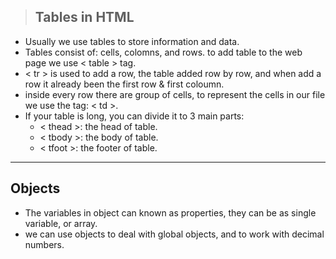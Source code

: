 > ## Tables in HTML
- Usually we use tables to store information and data.
- Tables consist of: cells, colomns, and rows. to add table to the web page we use < table > tag.
- < tr > is used to add a row, the table added row by row, and when add a row it already been the first row & first coloumn.
- inside every row there are group of cells, to represent the cells in our file we use the tag: < td >.
- If your table is long, you can divide it to 3 main parts:
  - < thead >: the head of table.
  - < tbody >: the body of table.
  - < tfoot >: the footer of table.
-----------------------------------
## Objects 
- The variables in object can known as properties, they can be as single variable, or array.
- we can use objects to deal with global objects, and to work with decimal numbers.
